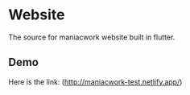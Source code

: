 # Website

The source for maniacwork website built in flutter.

## Demo

Here is the link:
(http://maniacwork-test.netlify.app/)
